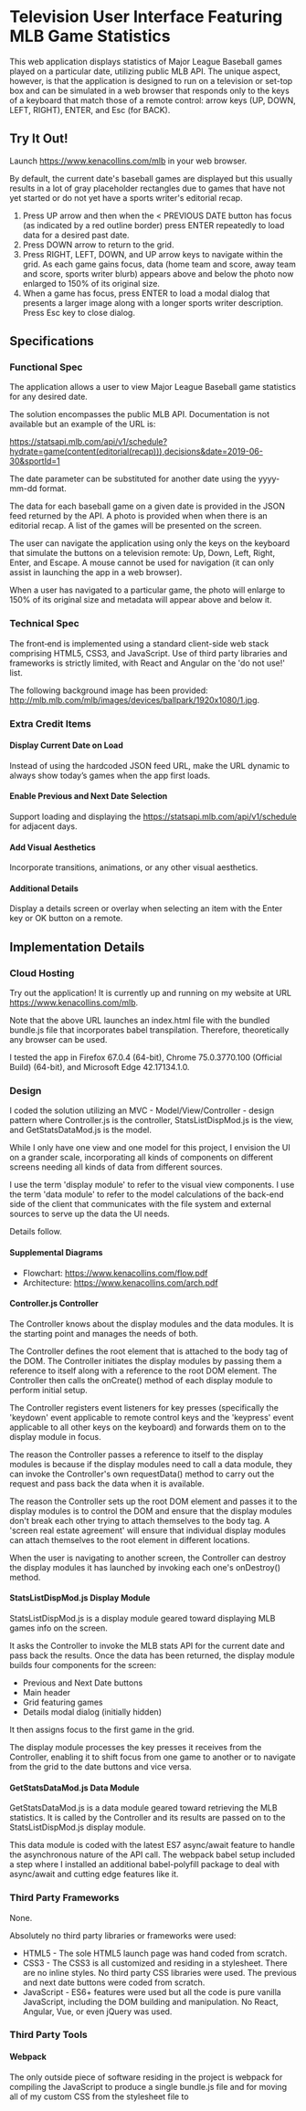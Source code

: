 # Television User Interface Featuring MLB Game Statistics
This web application displays statistics of Major League Baseball games played on a particular date, utilizing public MLB API. 
The unique aspect, however, is that the application is designed to run on a television or set-top box and can be simulated in a
web browser that responds only to the keys of a keyboard that match those of a remote control: arrow keys (UP, DOWN, LEFT, RIGHT), 
ENTER, and Esc (for BACK). 

## Try It Out!
Launch https://www.kenacollins.com/mlb in your web browser. 

By default, the current date's baseball games are displayed but this usually results in a lot of gray placeholder rectangles due
to games that have not yet started or do not yet have a sports writer's editorial recap. 

1. Press UP arrow and then when the < PREVIOUS DATE button has focus (as indicated by a red outline border) press ENTER repeatedly to load data for a desired past date.
2. Press DOWN arrow to return to the grid.
3. Press RIGHT, LEFT, DOWN, and UP arrow keys to navigate within the grid. As each game gains focus, data (home team and score, away team and score, sports writer blurb) appears above and below the photo now enlarged to 150% of its original size.
4. When a game has focus, press ENTER to load a modal dialog that presents a larger image along with a longer sports writer description. Press Esc key to close dialog.

## Specifications

### Functional Spec

The application allows a user to view Major League Baseball game statistics for any desired date. 

The solution encompasses the public MLB API. Documentation is not available but an example of the URL is:

https://statsapi.mlb.com/api/v1/schedule?hydrate=game(content(editorial(recap))),decisions&date=2019-06-30&sportId=1

The date parameter can be substituted for another date using the yyyy-mm-dd format.

The data for each baseball game on a given date is provided in the JSON feed returned by the API. A photo is provided when
when there is an editorial recap. A list of the games will be presented on the screen.

The user can navigate the application using only the keys on the keyboard that simulate the buttons on a television remote:
Up, Down, Left, Right, Enter, and Escape. A mouse cannot be used for navigation (it can only assist in launching the app in
a web browser).

When a user has navigated to a particular game, the photo will enlarge to 150% of its original size and metadata will appear
above and below it. 

### Technical Spec

The front‐end is implemented using a standard client-side web stack comprising HTML5, CSS3, and JavaScript. Use of third party
libraries and frameworks is strictly limited, with React and Angular on the 'do not use!' list.

The following background image has been provided: http://mlb.mlb.com/mlb/images/devices/ballpark/1920x1080/1.jpg.

### Extra Credit Items

#### Display Current Date on Load

Instead of using the hardcoded JSON feed URL, make the URL dynamic to always show today’s games when the app first loads.

#### Enable Previous and Next Date Selection

Support loading and displaying the https://statsapi.mlb.com/api/v1/schedule for adjacent days.

#### Add Visual Aesthetics

Incorporate transitions, animations, or any other visual aesthetics.

#### Additional Details

Display a details screen or overlay when selecting an item with the Enter key or OK button on a remote.

## Implementation Details

### Cloud Hosting

Try out the application! It is currently up and running on my website at URL https://www.kenacollins.com/mlb.

Note that the above URL launches an index.html file with the bundled bundle.js file that incorporates babel transpilation. 
Therefore, theoretically any browser can be used. 

I tested the app in Firefox 67.0.4 (64-bit), Chrome 75.0.3770.100 (Official Build) (64-bit), and Microsoft Edge 42.17134.1.0.

### Design

I coded the solution utilizing an MVC - Model/View/Controller - design pattern where Controller.js is the controller, StatsListDispMod.js
is the view, and GetStatsDataMod.js is the model. 

While I only have one view and one model for this project, I envision the UI on a grander scale, incorporating all kinds of components 
on different screens needing all kinds of data from different sources. 

I use the term 'display module' to refer to the visual view components. I use the term 'data module' to refer to the model calculations of 
the back-end side of the client that communicates with the file system and external sources to serve up the data the UI needs.

Details follow.

#### Supplemental Diagrams

* Flowchart:    https://www.kenacollins.com/flow.pdf
* Architecture: https://www.kenacollins.com/arch.pdf

#### Controller.js Controller

The Controller knows about the display modules and the data modules. It is the starting point and manages the needs of both.

The Controller defines the root element that is attached to the body tag of the DOM. The Controller initiates the display modules
by passing them a reference to itself along with a reference to the root DOM element. The Controller then calls the onCreate()
method of each display module to perform initial setup. 

The Controller registers event listeners for key presses (specifically the 'keydown' event applicable to remote control keys and 
the 'keypress' event applicable to all other keys on the keyboard) and forwards them on to the display module in focus.

The reason the Controller passes a reference to itself to the display modules is because if the display modules need to call a data
module, they can invoke the Controller's own requestData() method to carry out the request and pass back the data when it is available.

The reason the Controller sets up the root DOM element and passes it to the display modules is to control the DOM and ensure that 
the display modules don't break each other trying to attach themselves to the body tag. A 'screen real estate agreement' will ensure that
individual display modules can attach themselves to the root element in different locations.

When the user is navigating to another screen, the Controller can destroy the display modules it has launched by invoking each one's 
onDestroy() method.

#### StatsListDispMod.js Display Module

StatsListDispMod.js is a display module geared toward displaying MLB games info on the screen.

It asks the Controller to invoke the MLB stats API for the current date and pass back the results. Once the data has been returned, 
the display module builds four components for the screen:

* Previous and Next Date buttons
* Main header
* Grid featuring games
* Details modal dialog (initially hidden)

It then assigns focus to the first game in the grid. 

The display module processes the key presses it receives from the Controller, enabling it to shift focus from one game to another or to 
navigate from the grid to the date buttons and vice versa.

#### GetStatsDataMod.js Data Module

GetStatsDataMod.js is a data module geared toward retrieving the MLB statistics. It is called by the Controller and its results are passed
on to the StatsListDispMod.js display module.

This data module is coded with the latest ES7 async/await feature to handle the asynchronous nature of the API call. The webpack babel setup
included a step where I installed an additional babel-polyfill package to deal with async/await and cutting edge features like it.

### Third Party Frameworks

None.

Absolutely no third party libraries or frameworks were used:

* HTML5 - The sole HTML5 launch page was hand coded from scratch.
* CSS3 - The CSS3 is all customized and residing in a stylesheet. There are no inline styles. No third party CSS libraries were used. The previous and next date buttons were coded from scratch.
* JavaScript - ES6+ features were used but all the code is pure vanilla JavaScript, including the DOM building and manipulation. No React, Angular, Vue, or even jQuery was used.

### Third Party Tools

#### Webpack

The only outside piece of software residing in the project is webpack for compiling the JavaScript to produce a single bundle.js file 
and for moving all of my custom CSS from the stylesheet file to <style> tags in the dist/index.html file.

Webpack was installed and configured with extra loaders to handle my custom CSS stylesheet and the one supplied MLB background image file.

Also, I installed and configured babel so that ES6+ features not supported by a particular deployment will not impede the application.

### Features

#### Current Date by Default

When the MLB app first loads, it retrieves data for the current date. This is usually not desirable as many games may not have started
and few will have completed, leading to the absence of editorial recaps and photos. The user is subjected to gray rectangles as 
placeholders for games not yet reviewed by sports writers. 

However, all is not lost, the user can navigate the grid to find out the games that are scheduled to ascertain which teams are matched up.

#### Grid

The games are displayed in a grid, sized to fit 7 games per row with wrapping to successive rows. 

I decided that displaying games in a single line would not be an optimal user experience because what happens with the games that are off 
screen on either side? Would the user be happy about pressing an arrow key at the right or left edge of the screen to cause the next game to 
appear without knowing what other games are hidden? 

I felt the answer was 'No!' and I went with a design that displays all of the games on the screen, after conducting an adequate review of the data
and determining there never appear to be more than 15 games in a single day, and I can easily fit 15 games within a full HD 1920 x 1080 pixel space.

The grid is displayed on the screen with rectangular boxes representing each game. If the game has completed and there is an MLB editorial recap 
available, a thumbnail image of the game will appear, otherwise a gray rectangle placeholder is substituted.

Regardless of whether a game has completed or not, the names of the home and away teams are known and these matchups can be seen as the user
navigates through the grid. Games in progress will continually update the scores if one checks back again in a little while.

#### Header

Above the grid is a header that indicates for which date the games data pertains along with an indication of the number of editorial recaps
available (this is provided so the user does not freak out if he or she sees gray rectangles in place of game photos).

Example: 
Stats for Sun Jun 30 2019: 15 total games, 15 editorial recaps available

#### Focused Game

When a game gains focus, its photo, if available, will quickly increase in size to be 150% of its original size. It will be encased in
a reddish/orange border, and a few details about the game will appear above and below the enlarged photo. 

Above the photo will be the names of the home and away teams, this data is always available, accompanied by their scores if available. 
Scores for games in progress get updated in real time. 

Below the enlarged photo will be a headline blurb from a sports writer.

#### Focused and Selected Game

When a user presses Enter on a focused game to select it, a large details modal dialog appears, darkening out the rest of the screen around it,
and displays more information about the chosen game including a longer blurb from a sports writer than was seen when the game was merely
focused. 

All key presses are disabled except for the Escape key to close the dialog.  There is a legend in the corner of the dialog indicating the 
need to press 'Esc' when done.

#### Previous/Next Date Selection

Above the header are two buttons labeled < PREVIOUS DATE and NEXT DATE >. When the user presses the Up arrow key from the top row of the grid, 
focus shifts to the date buttons. The user can navigate right and left between these two buttons.

There is a heading on-screen at all times reminding the user what date is current. Pressing the previous date button makes a request of the API for 
the data of the day before the current date, while pressing the next date button retrieves data one day in the future of the current date.

If a user wishes to go back several days in the past, all he or she needs to do is repeatedly press Enter while the previous date button has focus.
The same is true for repeatedly pressing Enter when the next date button has focus. These actions are possible because focus remains within the
date buttons at the top of the screen until the user presses the Down arrow key to return to the grid.
